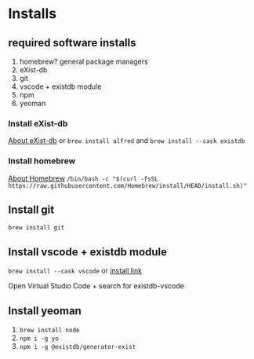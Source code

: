 # Installs

## required software installs
1. homebrew? general package managers
1. eXist-db
1. git
1. vscode + existdb module
1. npm
1. yeoman

### Install eXist-db
[About eXist-db](http://exist-db.org/exist/apps/homepage/index.html)
or `brew install alfred` and `brew install --cask existdb`

### Install homebrew
[About Homebrew](https://brew.sh/)
`/bin/bash -c "$(curl -fsSL https://raw.githubusercontent.com/Homebrew/install/HEAD/install.sh)"`

## Install git
`brew install git`

## Install vscode + existdb module
`brew install --cask vscode`
or [install link](https://code.visualstudio.com/)

Open Virtual Studio Code + search for existdb-vscode

## Install yeoman
1. `brew install node`
1. `npm i -g yo`
1. `npm i -g @existdb/generator-exist`
